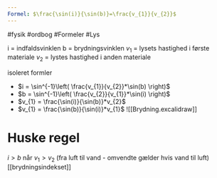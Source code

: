```yaml
---
Formel: $\frac{\sin(i)}{\sin(b)}=\frac{v_{1}}{v_{2}}$
---
```

#fysik #ordbog #Formeler #Lys 

i = indfaldsvinklen
b = brydningsvinklen
$v_{1}$ = lysets hastighed i første materiale
$v_{2}$ = lystes hastighed i anden materiale

isoleret formler
- $i = \sin^{-1}\left( \frac{v_{1}}{v_{2}}*\sin(b) \right)$
- $b = \sin^{-1}\left( \frac{v_{2}}{v_{1}}*\sin(i) \right)$
- $v_{1} = \frac{\sin(i)}{\sin(b)}*v_{2}$
- $v_{1} = \frac{\sin(b)}{\sin(i)}*v_{1}$
![[Brydning.excalidraw]]
# Huske regel
$i > b$ når $v_{1} > v_{2}$ (fra luft til vand - omvendte gælder hvis vand til luft)
[[brydningsindekset]]
